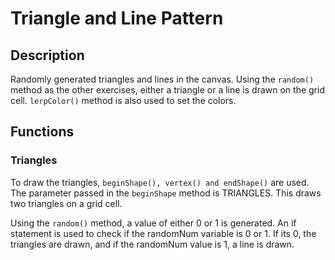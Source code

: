 # Triangle and Line Pattern

## Description
Randomly generated triangles and lines in the canvas. Using the `random()` method as the other exercises, either a triangle or a line is drawn on the grid cell. `lerpColor()` method is also used to set the colors.

## Functions
### Triangles
To draw the triangles, `beginShape(), vertex() and endShape()` are used. The parameter passed in the `beginShape` method is TRIANGLES. This draws two triangles on a grid cell.

Using the `random()` method, a value of either 0 or 1 is generated. An if statement is used to check if the randomNum variable is 0 or 1.
If its 0, the triangles are drawn, and if the randomNum value is 1, a line is drawn.
